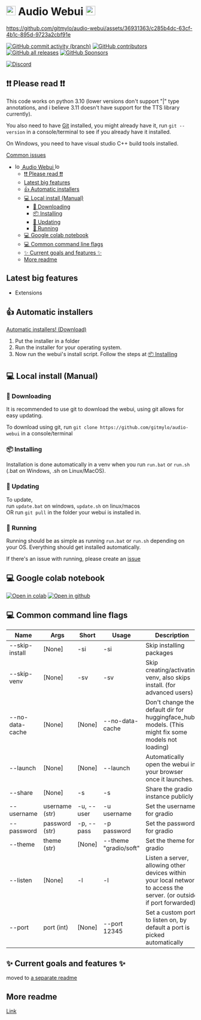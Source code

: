# <img alt="logo" height="25" src="assets/logo.png" width="25"/> Audio Webui <img alt="logo" height="25" src="assets/logo.png" width="25"/>


https://github.com/gitmylo/audio-webui/assets/36931363/c285b4dc-63cf-4b1c-895d-9723a2cbf91e


[![GitHub commit activity (branch)](https://img.shields.io/github/commit-activity/t/gitmylo/audio-webui)](https://github.com/gitmylo/audio-webui/commits/master)
[![GitHub contributors](https://img.shields.io/github/contributors-anon/gitmylo/audio-webui)](https://github.com/gitmylo/audio-webui/graphs/contributors)
[![GitHub all releases](https://img.shields.io/github/downloads/gitmylo/audio-webui/total?label=installer%20downloads)](https://github.com/gitmylo/audio-webui/releases/tag/Installers)
[![GitHub Sponsors](https://img.shields.io/github/sponsors/gitmylo?label=github+sponsors+supporters)](https://github.com/sponsors/gitmylo)

[![Discord](https://img.shields.io/discord/1118525872882843711?style=flat&label=discord)](https://discord.gg/NB86C3Szkg)


## ❗❗ Please read ❗❗
This code works on python 3.10 (lower versions don't support "|" type annotations, and i believe 3.11 doesn't have support for the TTS library currently).

You also need to have [Git](https://git-scm.com/downloads) installed, you might already have it, run `git --version` in a console/terminal to see if you already have it installed.

On Windows, you need to have visual studio C++ build tools installed.

[Common issues](https://github.com/gitmylo/audio-webui/blob/master/readme/common_issues.md)

<!-- TOC -->
* [<img alt="logo" height="15" src="assets/logo.png" width="15"/> Audio Webui <img alt="logo" height="15" src="assets/logo.png" width="15"/>](#img-altlogo-height25-srcassetslogopng-width25-audio-webui-img-altlogo-height25-srcassetslogopng-width25)
  * [❗❗ Please read ❗❗](#-please-read-)
  * [Latest big features](#latest-big-features)
  * [👍 Automatic installers](#-automatic-installers)
  * [💻 Local install (Manual)](#-local-install-manual)
    * [🔽 Downloading](#-downloading)
    * [📦 Installing](#-installing)
    * [🔼 Updating](#-updating)
    * [🏃‍ Running](#-running)
  * [💻 Google colab notebook](#-google-colab-notebook)
  * [💻 Common command line flags](#-common-command-line-flags)
  * [✨ Current goals and features ✨](#-current-goals-and-features-)
  * [More readme](#more-readme)
<!-- TOC -->

## Latest big features
* Extensions

## 👍 Automatic installers
[Automatic installers! (Download)](https://github.com/gitmylo/audio-webui/releases/tag/Installers)
1. Put the installer in a folder
2. Run the installer for your operating system.
3. Now run the webui's install script. Follow the steps at [📦 Installing](#-installing)

## 💻 Local install (Manual)
### 🔽 Downloading
It is recommended to use git to download the webui, using git allows for easy updating.

To download using git, run `git clone https://github.com/gitmylo/audio-webui` in a console/terminal

### 📦 Installing
Installation is done automatically in a venv when you run `run.bat` or `run.sh` (.bat on Windows, .sh on Linux/MacOS).

### 🔼 Updating
To update,  
run `update.bat` on windows, `update.sh` on linux/macos  
OR run `git pull` in the folder your webui is installed in.

### 🏃‍ Running
Running should be as simple as running `run.bat` or `run.sh` depending on your OS.
Everything should get installed automatically.

If there's an issue with running, please create an [issue](https://github.com/gitmylo/audio-webui/issues)

## 💻 Google colab notebook
[![Open in colab](https://colab.research.google.com/assets/colab-badge.svg)](https://colab.research.google.com/github/gitmylo/audio-webui/blob/master/audio_webui_colab.ipynb) [![Open in github](https://img.shields.io/badge/Github-Open%20file-green)](audio_webui_colab.ipynb)

## 💻 Common command line flags

| Name            | Args                                   | Short      | Usage                 | Description                                                                                                            |
|-----------------|----------------------------------------|------------|-----------------------|------------------------------------------------------------------------------------------------------------------------|
| --skip-install  | [None]                                 | -si        | -si                   | Skip installing packages                                                                                               |
| --skip-venv     | [None]                                 | -sv        | -sv                   | Skip creating/activating venv, also skips install. (for advanced users)                                                |
| --no-data-cache | [None]                                 | [None]     | --no-data-cache       | Don't change the default dir for huggingface_hub models. (This might fix some models not loading)                      |
| --launch        | [None]                                 | [None]     | --launch              | Automatically open the webui in your browser once it launches.                                                         |
| --share         | [None]                                 | -s         | -s                    | Share the gradio instance publicly                                                                                     |
| --username      | username (str)                         | -u, --user | -u username           | Set the username for gradio                                                                                            |
| --password      | password (str)                         | -p, --pass | -p password           | Set the password for gradio                                                                                            |
| --theme         | theme (str)                            | [None]     | --theme "gradio/soft" | Set the theme for gradio                                                                                               |
| --listen        | [None]                                 | -l         | -l                    | Listen a server, allowing other devices within your local network to access the server. (or outside if port forwarded) |
| --port          | port (int)                             | [None]     | --port 12345          | Set a custom port to listen on, by default a port is picked automatically                                              |

## ✨ Current goals and features ✨
moved to [a separate readme](https://github.com/gitmylo/audio-webui/tree/master/readme/features.md)

## More readme
[Link](https://github.com/gitmylo/audio-webui/tree/master/readme/readme.md)
